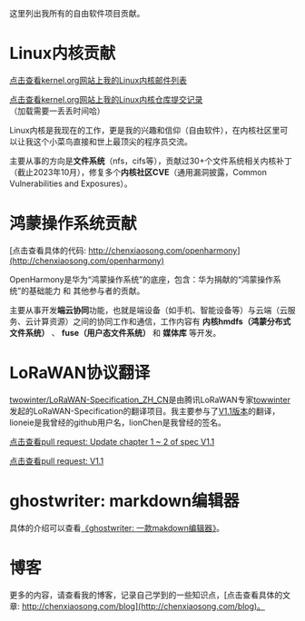 这里列出我所有的自由软件项目贡献。

# Linux内核贡献

[点击查看kernel.org网站上我的Linux内核邮件列表](https://lore.kernel.org/all/?q=chenxiaosong)

[点击查看kernel.org网站上我的Linux内核仓库提交记录](https://git.kernel.org/pub/scm/linux/kernel/git/torvalds/linux.git/log/?qt=grep&q=chenxiaosong)（加载需要一丢丢时间哈）

Linux内核是我现在的工作，更是我的兴趣和信仰（自由软件），在内核社区里可以让我这个小菜鸟直接和世上最顶尖的程序员交流。

主要从事的方向是**文件系统**（nfs，cifs等），贡献过30+个文件系统相关内核补丁（截止2023年10月），修复多个**内核社区CVE**（通用漏洞披露，Common Vulnerabilities and Exposures）。

# 鸿蒙操作系统贡献

[点击查看具体的代码: http://chenxiaosong.com/openharmony](http://chenxiaosong.com/openharmony)

OpenHarmony是华为“鸿蒙操作系统”的底座，包含：华为捐献的“鸿蒙操作系统”的基础能力 和 其他参与者的贡献。

主要从事开发**端云协同**功能，也就是端设备（如手机、智能设备等）与云端（云服务、云计算资源）之间的协同工作和通信，工作内容有 **内核hmdfs（鸿蒙分布式文件系统）** 、 **fuse（用户态文件系统）** 和 **媒体库** 等开发。

# LoRaWAN协议翻译

[twowinter/LoRaWAN-Specification_ZH_CN](https://github.com/twowinter/LoRaWAN-Specification_ZH_CN)是由腾讯LoRaWAN专家[towwinter](https://github.com/twowinter)发起的LoRaWAN-Specification的翻译项目。我主要参与了[V1.1版本](https://github.com/twowinter/LoRaWAN-Specification_ZH_CN/tree/V1.1)的翻译，lioneie是我曾经的github用户名，lionChen是我曾经的签名。

[点击查看pull request: Update chapter 1 ~ 2 of spec V1.1](https://github.com/twowinter/LoRaWAN-Specification_ZH_CN/pull/4/commits)

[点击查看pull request: V1.1](https://github.com/twowinter/LoRaWAN-Specification_ZH_CN/pull/5/commits)

# ghostwriter: markdown编辑器

具体的介绍可以查看[《ghostwriter: 一款makdown编辑器》](http://chenxiaosong.com/linux/ghostwriter-makdown.html)。

# 博客

更多的内容，请查看我的博客，记录自己学到的一些知识点，[点击查看具体的文章: http://chenxiaosong.com/blog](http://chenxiaosong.com/blog)。

